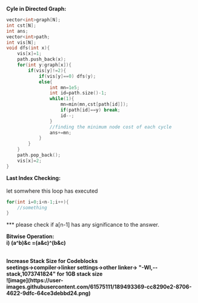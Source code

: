 <b>Cyle in Directed Graph:</b>
```cpp
vector<int>graph[N];
int cst[N];
int ans;
vector<int>path;
int vis[N];
void dfs(int x){
    vis[x]=1;
    path.push_back(x);
    for(int y:graph[x]){
        if(vis[y]!=2){
            if(vis[y]==0) dfs(y);
            else{
                int mn=1e5;
                int id=path.size()-1;
                while(1){
                    mn=min(mn,cst[path[id]]);
                    if(path[id]==y) break;
                    id--;
                }
                //finding the minimum node cost of each cycle
                ans+=mn;
            }
        }
    }
    path.pop_back();
    vis[x]=2;
}
```
<b>Last Index Checking:</b>
</br>
</br>
let somwhere this loop has executed</br>
```cpp
for(int i=0;i<n-1;i++){
    //something
}
```
*** please check if a[n-1] has any significance to the answer.

<b> Bitwise Operation:<b>
    </br>
    i)  (a^b)&c =(a&c)^(b&c)

    
    
</br>
<b>Increase Stack Size for Codeblocks</b>
</br>
seetings->compiler->linker settings->other linker-> "-Wl,--stack,1073741824" for 1GB stack size
</br>
![image](https://user-images.githubusercontent.com/61575111/189493369-cc8290e2-8706-4622-9dfc-64ce3debbd24.png)

